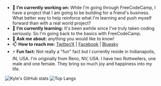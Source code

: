 - 🔭 **I’m currently working on:** While I'm going through FreeCodeCamp, I have a project that I am going to be building for a friend's business. What better way to help reinforce what I'm learning and push myself forward than with a real world project?
- 🌱 **I’m currently learning:** It's been awhile since I've truly taken coding seriously. So I'm going back to the basics with FreeCodeCamp.
- 💬 **Ask me about:** anything you would like to know!
- 📫 **How to reach me:** [Twitter/X](https://twitter.com/kylejohnsondev) | [Facebook](https://www.facebook.com/kylejohnsoncoding) | [Bluesky](https://bsky.app/profile/kylejohnson.bsky.social)
- ⚡ **Fun fact:** Not really a "fun" fact but I currently reside in Indianapolis, IN, USA. I'm originally from Reno, NV, USA. I have two Rottweilers, one male and one female. They bring so much joy and happiness into my life.

![Kyle's GitHub stats](https://github-readme-stats.vercel.app/api?username=kjohnsondev&show_icons=true&theme=dark) ![Top Langs](https://github-readme-stats.vercel.app/api/top-langs/?username=kjohnsondev&hide_progress=true)
